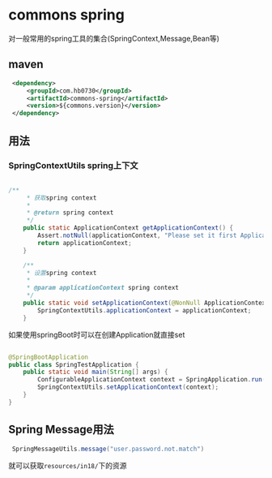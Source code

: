 # commons spring
对一般常用的spring工具的集合(SpringContext,Message,Bean等)
## maven
```xml
 <dependency>
     <groupId>com.hb0730</groupId>
     <artifactId>commons-spring</artifactId>
     <version>${commons.version}</version>
 </dependency>
```
## 用法
### SpringContextUtils spring上下文
```java

/**
     * 获取spring context
     *
     * @return spring context
     */
    public static ApplicationContext getApplicationContext() {
        Assert.notNull(applicationContext, "Please set it first ApplicationContext");
        return applicationContext;
    }

    /**
     * 设置spring context
     *
     * @param applicationContext spring context
     */
    public static void setApplicationContext(@NonNull ApplicationContext applicationContext) {
        SpringContextUtils.applicationContext = applicationContext;
    }
```
如果使用springBoot时可以在创建Application就直接set
```java

@SpringBootApplication
public class SpringTestApplication {
    public static void main(String[] args) {
        ConfigurableApplicationContext context = SpringApplication.run(SpringTestApplication.class, args);
        SpringContextUtils.setApplicationContext(context);
    }
}

```
## Spring Message用法

```java
 SpringMessageUtils.message("user.password.not.match")
```
就可以获取`resources/in18/`下的资源
